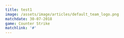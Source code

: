 ```yaml
---
title: test1
image: /assets/image/articles/default_team_logo.png
matchdate: 30-07-2018
game: Counter Strike
matchlink: '#'
---
```


